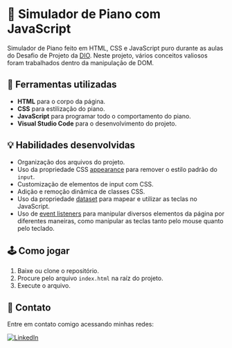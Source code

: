 # 👾 Simulador de Piano com JavaScript

Simulador de Piano feito em HTML, CSS e JavaScript puro durante as aulas do Desafio de Projeto da [DIO](https://www.dio.me/). Neste projeto, vários conceitos valiosos foram trabalhados dentro da manipulação de DOM.

## 🧰 Ferramentas utilizadas

- **HTML** para o corpo da página.
- **CSS** para estilização do piano.
- **JavaScript** para programar todo o comportamento do piano.
- **Visual Studio Code** para o desenvolvimento do projeto.

## 💡 Habilidades desenvolvidas

- Organização dos arquivos do projeto.
- Uso da propriedade CSS [appearance](https://developer.mozilla.org/en-US/docs/Web/CSS/appearance) para remover o estilo padrão do `input`.
- Customização de elementos de input com CSS.
- Adição e remoção dinâmica de classes CSS.
- Uso da propriedade [dataset](https://developer.mozilla.org/en-US/docs/Web/API/HTMLElement/dataset) para mapear e utilizar as teclas no JavaScript.
- Uso de [event listeners](https://developer.mozilla.org/pt-BR/docs/web/api/eventtarget/addeventlistener) para manipular diversos elementos da página por diferentes maneiras, como manipular as teclas tanto pelo mouse quanto pelo teclado.

## 🕹 Como jogar

1. Baixe ou clone o repositório.
2. Procure pelo arquivo `index.html` na raíz do projeto.
3. Execute o arquivo.

## 📲 Contato

Entre em contato comigo acessando minhas redes:

[![LinkedIn](https://img.shields.io/badge/LinkedIn-000?style=for-the-badge&logo=linkedin&logoColor=0E76A8)](https://www.linkedin.com/in/ariceliomoura "LinkedIn")
